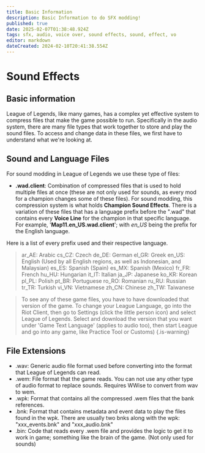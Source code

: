 ```yaml
---
title: Basic Information
description: Basic Information to do SFX modding!
published: true
date: 2025-02-07T01:38:48.924Z
tags: sfx, audio, voice over, sound effects, sound, effect, vo
editor: markdown
dateCreated: 2024-02-10T20:41:38.554Z
---
```


# Sound Effects
## Basic information
League of Legends, like many games, has a complex yet effective system to compress files that make the game possible to run. Specifically in the audio system, there are many file types that work together to store and play the sound files. To access and change data in these files, we first have to understand what we're looking at.
## Sound and Language Files
For sound modding in League of Legends we use these type of files:
- **.wad.client**: Combination of compressed files that is used to hold multiple files at once (these are not only used for sounds, as every mod for a champion changes some of these files). For sound modding, this compression system is what holds **Champion Sound Effects**. There is a variation of these files that has a language prefix before the ".wad" that contains every **Voice Line** for the champion in that specific language. For example, '**Map11.en_US.wad.client**'; with *en_US* being the prefix for the English language.

Here is a list of every prefix used and their respective language.
> ar_AE: Arabic
cs_CZ: Czech
de_DE: German
el_GR: Greek
en_US: English (Used by all English regions, as well as Indonesian, and Malaysian)
es_ES: Spanish (Spain)
es_MX: Spanish (Mexico)
fr_FR: French
hu_HU: Hungarian
it_IT: Italian
ja_JP: Japanese
ko_KR: Korean
pl_PL: Polish
pt_BR: Portuguese
ro_RO: Romanian
ru_RU: Russian
tr_TR: Turkish
vi_VN: Vietnamese
zh_CN: Chinese
zh_TW: Taiwanese

> To see any of these game files, you have to have downloaded that version of the game. To change your League Language, go into the Riot Client, then go to Settings (click the little person icon) and select League of Legends. Select and download the version that you want under 'Game Text Language' (applies to audio too), then start League and go into any game, like Practice Tool or Customs)
{.is-warning}

## File Extensions
- .wav: Generic audio file format used before converting into the format that League of Legends can read.
- .wem: File format that the game reads. You can not use any other type of audio format to replace sounds. Requires WWise to convert from wav to wem.
- .wpk: Format that contains all the compressed .wem files that the bank references.
- .bnk: Format that contains metadata and event data to play the files found in the wpk. There are usually two bnks along with the wpk: "xxx_events.bnk" and "xxx_audio.bnk"
- .bin: Code that reads every .wem file and provides the logic to get it to work in game; something like the brain of the game. (Not only used for sounds)